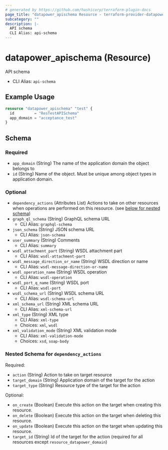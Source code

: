 ```yaml
---
# generated by https://github.com/hashicorp/terraform-plugin-docs
page_title: "datapower_apischema Resource - terraform-provider-datapower"
subcategory: ""
description: |-
  API schema
  CLI Alias: api-schema
---
```


# datapower_apischema (Resource)

API schema
  - CLI Alias: `api-schema`

## Example Usage

```terraform
resource "datapower_apischema" "test" {
  id         = "ResTestAPISchema"
  app_domain = "acceptance_test"
}
```

<!-- schema generated by tfplugindocs -->
## Schema

### Required

- `app_domain` (String) The name of the application domain the object belongs to
- `id` (String) Name of the object. Must be unique among object types in application domain.

### Optional

- `dependency_actions` (Attributes List) Actions to take on other resources when operations are performed on this resource. (see [below for nested schema](#nestedatt--dependency_actions))
- `graph_ql_schema` (String) GraphQL schema URL
  - CLI Alias: `graphql-schema`
- `json_schema` (String) JSON schema URL
  - CLI Alias: `json-schema`
- `user_summary` (String) Comments
  - CLI Alias: `summary`
- `wsdl_attachment_part` (String) WSDL attachment part
  - CLI Alias: `wsdl-attachment-part`
- `wsdl_message_direction_or_name` (String) WSDL direction or name
  - CLI Alias: `wsdl-message-direction-or-name`
- `wsdl_operation_name` (String) WSDL operation
  - CLI Alias: `wsdl-operation`
- `wsdl_port_q_name` (String) WSDL port
  - CLI Alias: `wsdl-port`
- `wsdl_schema_url` (String) WSDL schema URL
  - CLI Alias: `wsdl-schema-url`
- `xml_schema_url` (String) XML schema URL
  - CLI Alias: `xml-schema-url`
- `xml_type` (String) XML type
  - CLI Alias: `xml-type`
  - Choices: `xml`, `wsdl`
- `xml_validation_mode` (String) XML validation mode
  - CLI Alias: `xml-validation-mode`
  - Choices: `xsd`, `soap-body`

<a id="nestedatt--dependency_actions"></a>
### Nested Schema for `dependency_actions`

Required:

- `action` (String) Action to take on target resource
- `target_domain` (String) Application domain of the target for the action
- `target_type` (String) Resource type of the target for the action

Optional:

- `on_create` (Boolean) Execute this action on the target when creating this resource.
- `on_delete` (Boolean) Execute this action on the target when deleting this resource.
- `on_update` (Boolean) Execute this action on the target when updating this resource.
- `target_id` (String) Id of the target for the action (required for all resources except `resource_datapower_domain`)
